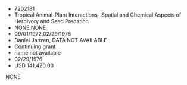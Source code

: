 * 7202181
* Tropical Animal-Plant Interactions- Spatial and Chemical Aspects of Herbivory and Seed Predation
* NONE,NONE
* 09/01/1972,02/29/1976
* Daniel Janzen, DATA NOT AVAILABLE
* Continuing grant
* name not available
* 02/29/1976
* USD 141,420.00

NONE